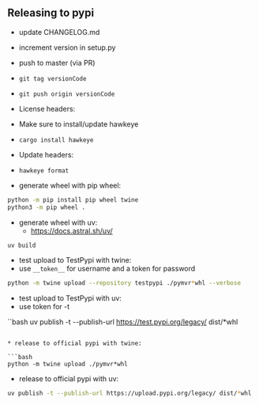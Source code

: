 ## Releasing to pypi

* update CHANGELOG.md
* increment version in setup.py
* push to master (via PR)
* `git tag versionCode`
* `git push origin versionCode`
* License headers:
* Make sure to install/update hawkeye
* `cargo install hawkeye`
* Update headers:
* `hawkeye format`

* generate wheel with pip wheel:

```bash
python -m pip install pip wheel twine
python3 -m pip wheel .
```

* generate wheel with uv:
    - https://docs.astral.sh/uv/

```bash
uv build
```

* test upload to TestPypi with twine:
* use `__token__` for username and a token for password

```bash
python -m twine upload --repository testpypi ./pymvr*whl --verbose
```

* test upload to TestPypi with uv:
* use token for -t

``bash
uv publish -t --publish-url https://test.pypi.org/legacy/ dist/*whl
```

* release to official pypi with twine:

```bash
python -m twine upload ./pymvr*whl
```

* release to official pypi with uv:

```bash
uv publish -t --publish-url https://upload.pypi.org/legacy/ dist/*whl
```

